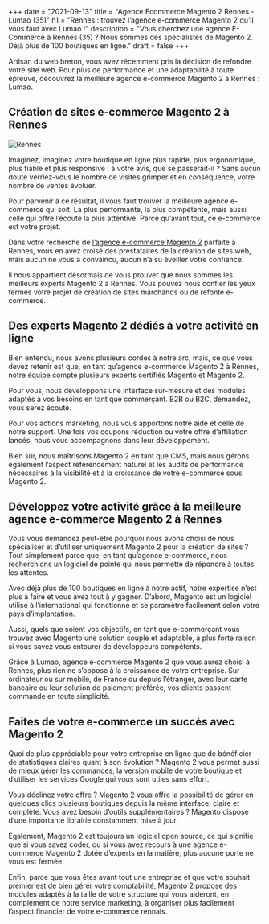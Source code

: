 +++
date = "2021-09-13"
title = "Agence Ecommerce Magento 2 Rennes - Lumao (35)"
h1 = "Rennes : trouvez l’agence e-commerce Magento 2 qu’il vous faut avec Lumao !"
description = "Vous cherchez une agence E-Commerce à Rennes (35) ? Nous sommes des spécialistes de Magento 2. Déjà plus de 100 boutiques en ligne."
draft = false
+++

<p>Artisan du web breton, vous avez récemment pris la décision de refondre votre site web. Pour plus de performance et une adaptabilité à toute épreuve, découvrez la meilleure agence e-commerce Magento 2 à Rennes : Lumao.</p>
<h2>Création de sites e-commerce Magento 2 à Rennes</h2>

<img class="animate zoomIn margin-auto" src="/images/ville/rennes.jpg" alt="Rennes" />

<p>Imaginez, imaginez votre boutique en ligne plus rapide, plus ergonomique, plus fiable et plus responsive : à votre avis, que se passerait-il ? Sans aucun doute verriez-vous le nombre de visites grimper et en conséquence, votre nombre de ventes évoluer.</p>
<p>Pour parvenir à ce résultat, il vous faut trouver la meilleure agence e-commerce qui soit. La plus performante, la plus compétente, mais aussi celle qui offre l’écoute la plus attentive. Parce qu’avant tout, ce e-commerce est votre projet.</p>

Dans votre recherche de [l’agence e-commerce Magento 2](/agence-ecom/) parfaite à Rennes, vous en avez croisé des prestataires de la création de sites web, mais aucun ne vous a convaincu, aucun n’a su éveiller votre confiance.

<p>Il nous appartient désormais de vous prouver que nous sommes les meilleurs experts Magento 2 à Rennes. Vous pouvez nous confier  les yeux fermés votre projet de création de sites marchands ou de refonte e-commerce.</p>
<h2>Des experts Magento 2 dédiés à votre activité en ligne</h2>
<p>Bien entendu, nous avons plusieurs cordes à notre arc, mais, ce que vous devez retenir est que, en tant qu’agence e-commerce Magento 2 à Rennes, notre équipe compte plusieurs experts certifiés Magento et Magento 2.</p>
<p>Pour vous, nous développons une interface sur-mesure et des modules adaptés à vos besoins en tant que commerçant. B2B ou B2C, demandez, vous serez écouté.</p>
<p>Pour vos actions marketing, nous vous apportons notre aide et celle de notre support. Une fois vos coupons réduction ou votre offre d’affiliation lancés, nous vous accompagnons dans leur développement.</p>
<p>Bien sûr, nous maîtrisons Magento 2 en tant que CMS, mais nous gérons également l’aspect référencement naturel et les audits de performance nécessaires à la visibilité et à la croissance de votre e-commerce sous Magento 2.</p>
<h2>Développez votre activité grâce à la meilleure agence e-commerce Magento 2 à Rennes</h2>
<p>Vous vous demandez peut-être pourquoi nous avons choisi de nous spécialiser et d’utiliser uniquement Magento 2 pour la création de sites ? Tout simplement parce que, en tant qu’agence e-commerce, nous recherchions un logiciel de pointe qui nous permette de répondre à toutes les attentes.</p>
<p>Avec déjà plus de 100 boutiques en ligne à notre actif, notre expertise n’est plus à faire et vous avez tout à y gagner. D’abord, Magento est un logiciel utilisé à l’international qui fonctionne et se paramètre facilement selon votre pays d’implantation.</p>
<p>Aussi, quels que soient vos objectifs, en tant que e-commerçant vous trouvez avec Magento une solution souple et adaptable, à plus forte raison si vous savez vous entourer de développeurs compétents.</p>
<p>Grâce à Lumao, agence e-commerce Magento 2 que vous aurez choisi à Rennes, plus rien ne s’oppose à la croissance de votre entreprise. Sur ordinateur ou sur mobile, de France ou depuis l’étranger, avec leur carte bancaire ou leur solution de paiement préférée, vos clients passent commande en toute simplicité.</p>
<h2>Faites de votre e-commerce un succès avec Magento 2</h2>
<p>Quoi de plus appréciable pour votre entreprise en ligne que de bénéficier de statistiques claires quant à son évolution ? Magento 2 vous permet aussi de mieux gérer les commandes, la version mobile de votre boutique et d’utiliser les services Google qui vous sont utiles sans effort.</p>
<p>Vous déclinez votre offre ? Magento 2 vous offre la possibilité de gérer en quelques clics plusieurs boutiques depuis la même interface, claire et complète. Vous avez besoin d’outils supplémentaires ? Magento dispose d’une importante librairie constamment mise à jour.</p>
<p>Également, Magento 2 est toujours un logiciel open source, ce qui signifie que si vous savez coder, ou si vous avez recours à une agence e-commerce Magento 2 dotée d’experts en la matière, plus aucune porte ne vous est fermée.</p>
<p>Enfin, parce que vous êtes avant tout une entreprise et que votre souhait premier est de bien gérer votre comptabilité, Magento 2 propose des modules adaptés à la taille de votre structure qui vous aideront, en complément de notre service marketing, à organiser plus facilement l’aspect financier de votre e-commerce rennais.</p>
